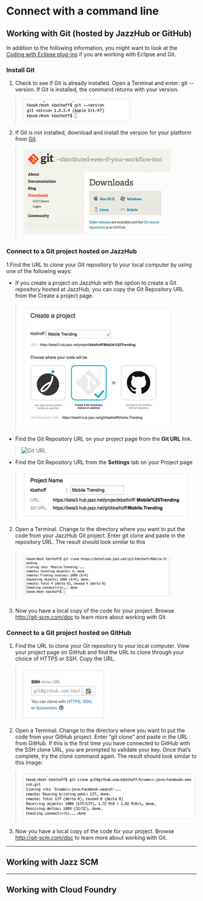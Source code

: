 # Connect with a command line #

## Working with Git (hosted by JazzHub or GitHub) 

In addition to the following information, you might want to look at the 
[Coding with Eclipse plug-ins](eclipseclient) if you are working with Eclipse and Git.

### Install Git

1. Check to see if Git is already installed. Open a Terminal and enter: git --version. 
If Git is installed, the command returns with your version. 
>	![Git version](../images/guidesetup/setupgitversion.jpg)
2. If Git is not installed, download and install the version for your platform from [Git](http://git-scm.com/downloads). 
>	![Git download](../images/guidesetup/setupgitdownload.jpg)

### Connect to a Git project hosted on JazzHub

1.Find the URL to clone your Git repository to your local computer by using one of the following ways:
* If you create a project on JazzHub with the option to create a Git repository hosted at JazzHub, you can copy the Git Repository URL from the Create a project page. 
>	![Git JazzHub project](../images/guidesetup/setupgitjhproj.jpg)
* Find the Git Repository URL on your project page from the **Git URL** link.
>	![Git URL](../images/guidesetup/setupgiturl.jpg) 
* Find the Git Repository URL from the **Settings** tab on your Project page 
>	![Git project name](../images/guidesetup/setupgitprojname.jpg)
2. Open a Terminal. Change to the directory where you want to put the code from your JazzHub Git project. Enter git clone and paste in the repository URL. The result should look similar to this 
>	![Git clone](../images/guidesetup/setupgitclone.jpg)
3. Now you have a local copy of the code for your project. Browse http://git-scm.com/doc to learn more about working with Git. 


### Connect to a Git project hosted on GitHub

1. Find the URL to clone your Git repository to your local computer. View your project page on GitHub and find the URL to clone through your choice of HTTPS or SSH. Copy the URL. 
>	![Git clone](../images/guidesetup/setupgithub.jpg)
2. Open a Terminal. Change to the directory where you want to put the code from your GitHub project. Enter “git clone” and paste in the URL from GitHub. If this is the first time you have connected to GitHub with the SSH clone URL, you are prompted to validate your key. Once that’s complete, try the clone command again. The result should look similar to this image: 
>	![Git clone](../images/guidesetup/setupgithubclone.jpg)
3. Now you have a local copy of the code for your project. Browse http://git-scm.com/doc to learn more about working with Git. 

****

## Working with Jazz SCM 

****

## Working with Cloud Foundry ##